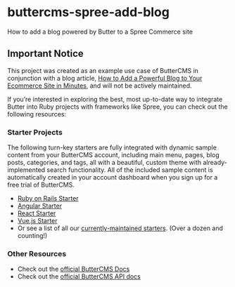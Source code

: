 # buttercms-spree-add-blog
How to add a blog powered by Butter to a Spree Commerce site

## Important Notice
This project was created as an example use case of ButterCMS in conjunction with a blog article, [How to Add a Powerful Blog to Your Ecommerce Site in Minutes](https://buttercms.com/blog/how-to-add-a-powerful-blog-to-your-ecommerce-site-in-minutes/), and will not be actively maintained. 

If you’re interested in exploring the best, most up-to-date way to integrate Butter into Ruby projects with frameworks like Spree, you can check out the following resources:

### Starter Projects

The following turn-key starters are fully integrated with dynamic sample content from your ButterCMS account, including main menu, pages, blog posts, categories, and tags, all with a beautiful, custom theme with already-implemented search functionality. All of the included sample content is automatically created in your account dashboard when you sign up for a free trial of ButterCMS.
- [Ruby on Rails Starter](https://buttercms.com/starters/rails-starter-project/)
- [Angular Starter](https://buttercms.com/starters/angular-starter-project/)
- [React Starter](https://buttercms.com/starters/react-starter-project/)
- [Vue.js Starter](https://buttercms.com/starters/vuejs-starter-project/)
- Or see a list of all our [currently-maintained starters](https://buttercms.com/starters/). (Over a dozen and counting!)

### Other Resources
- Check out the [official ButterCMS Docs](https://buttercms.com/docs/)
- Check out the [official ButterCMS API docs](https://buttercms.com/docs/api/)
